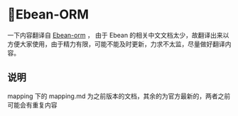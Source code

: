 # Ebean-ORM

一下内容翻译自 [Ebean-orm](http://ebean-orm.github.io/) ，
由于 Ebean 的相关中文文档太少，故翻译出来以方便大家使用，由于精力有限，可能不能及时更新，力求不太监，尽量做好翻译内容。

## 说明
mapping 下的 mapping.md 为之前版本的文档，其余的为官方最新的，两者之前可能会有重复内容
